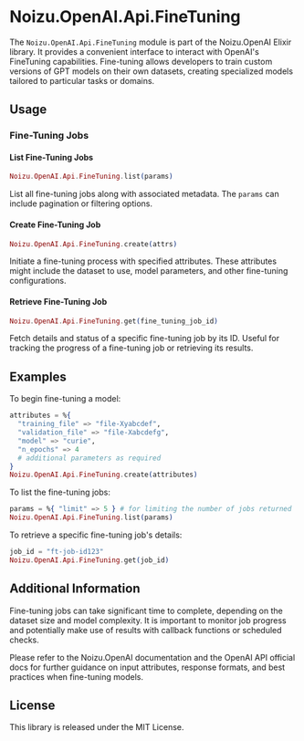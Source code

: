 # Noizu.OpenAI.Api.FineTuning

The `Noizu.OpenAI.Api.FineTuning` module is part of the Noizu.OpenAI Elixir library. It provides a convenient interface to interact with OpenAI's FineTuning capabilities. Fine-tuning allows developers to train custom versions of GPT models on their own datasets, creating specialized models tailored to particular tasks or domains.

## Usage

### Fine-Tuning Jobs

#### List Fine-Tuning Jobs

```elixir
Noizu.OpenAI.Api.FineTuning.list(params)
```

List all fine-tuning jobs along with associated metadata. The `params` can include pagination or filtering options.

#### Create Fine-Tuning Job

```elixir
Noizu.OpenAI.Api.FineTuning.create(attrs)
```

Initiate a fine-tuning process with specified attributes. These attributes might include the dataset to use, model parameters, and other fine-tuning configurations.

#### Retrieve Fine-Tuning Job

```elixir
Noizu.OpenAI.Api.FineTuning.get(fine_tuning_job_id)
```

Fetch details and status of a specific fine-tuning job by its ID. Useful for tracking the progress of a fine-tuning job or retrieving its results.

## Examples

To begin fine-tuning a model:

```elixir
attributes = %{
  "training_file" => "file-Xyabcdef",
  "validation_file" => "file-Xabcdefg",
  "model" => "curie",
  "n_epochs" => 4
  # additional parameters as required
}
Noizu.OpenAI.Api.FineTuning.create(attributes)
```

To list the fine-tuning jobs:

```elixir
params = %{ "limit" => 5 } # for limiting the number of jobs returned
Noizu.OpenAI.Api.FineTuning.list(params)
```

To retrieve a specific fine-tuning job's details:

```elixir
job_id = "ft-job-id123"
Noizu.OpenAI.Api.FineTuning.get(job_id)
```

## Additional Information

Fine-tuning jobs can take significant time to complete, depending on the dataset size and model complexity. It is important to monitor job progress and potentially make use of results with callback functions or scheduled checks.

Please refer to the Noizu.OpenAI documentation and the OpenAI API official docs for further guidance on input attributes, response formats, and best practices when fine-tuning models.

## License

This library is released under the MIT License.
